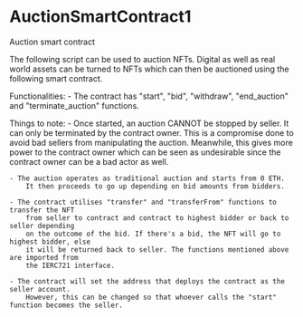 # AuctionSmartContract1
Auction smart contract

The following script can be used to auction NFTs. Digital as well as real world
assets can be turned to NFTs which can then be auctioned using the following
smart contract.

Functionalities:
    - The contract has "start", "bid", "withdraw", "end_auction" and "terminate_auction" functions. 

Things to note:
    - Once started, an auction CANNOT be stopped by seller. It can only be terminated by 
    the contract owner. This is a compromise done to avoid bad sellers from manipulating
    the auction. Meanwhile, this gives more power to the contract owner which can
    be seen as undesirable since the contract owner can be a bad actor as well.

    - The auction operates as traditional auction and starts from 0 ETH. 
        It then proceeds to go up depending on bid amounts from bidders.
    
    - The contract utilises "transfer" and "transferFrom" functions to transfer the NFT
        from seller to contract and contract to highest bidder or back to seller depending
        on the outcome of the bid. If there's a bid, the NFT will go to highest bidder, else
        it will be returned back to seller. The functions mentioned above are imported from
        the IERC721 interface.

    - The contract will set the address that deploys the contract as the seller account. 
        However, this can be changed so that whoever calls the "start" function becomes the seller.
